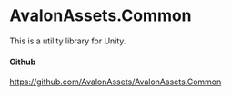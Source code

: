# AvalonAssets.Common
This is a utility library for Unity.

#### Github
https://github.com/AvalonAssets/AvalonAssets.Common